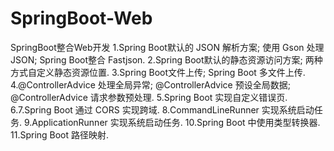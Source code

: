 # SpringBoot-Web
SpringBoot整合Web开发
1.Spring Boot默认的 JSON 解析方案;
使用 Gson 处理 JSON;
Spring Boot整合 Fastjson.
2.Spring Boot默认的静态资源访问方案;
两种方式自定义静态资源位置.
3.Spring Boot文件上传;
Spring Boot 多文件上传.
4.@ControllerAdvice 处理全局异常;
@ControllerAdvice 预设全局数据;
@ControllerAdvice 请求参数预处理.
5.Spring Boot 实现自定义错误页.
6.7.Spring Boot 通过 CORS 实现跨域.
8.CommandLineRunner 实现系统启动任务.
9.ApplicationRunner 实现系统启动任务.
10.Spring Boot 中使用类型转换器.
11.Spring Boot 路径映射.
